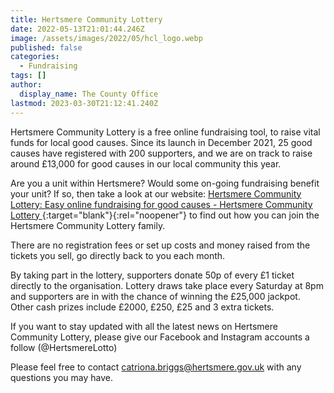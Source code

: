```yaml
---
title: Hertsmere Community Lottery
date: 2022-05-13T21:01:44.246Z
image: /assets/images/2022/05/hcl_logo.webp
published: false
categories:
  - Fundraising
tags: []
author:
  display_name: The County Office
lastmod: 2023-03-30T21:12:41.240Z
---
```

Hertsmere Community Lottery is a free online fundraising tool, to raise vital funds for local good causes. Since its launch in December 2021, 25 good causes have registered with 200 supporters, and we are on track to raise around £13,000 for good causes in our local community this year.

Are you a unit within Hertsmere?  Would some on-going fundraising benefit your unit?  If so, then take a look at our website: [Hertsmere Community Lottery: Easy online fundraising for good causes - Hertsmere Community Lottery <i class="fa fa-external-link"></i>][1]{:target="blank"}{:rel="noopener"} to find out how you can join the Hertsmere Community Lottery family.

There are no registration fees or set up costs and money raised from the tickets you sell, go directly back to you each month. 

By taking part in the lottery, supporters donate 50p of every £1 ticket directly to the organisation. Lottery draws take place every Saturday at 8pm and supporters are in with the chance of winning the £25,000 jackpot. Other cash prizes include £2000, £250, £25 and 3 extra tickets.

If you want to stay updated with all the latest news on Hertsmere Community Lottery, please give our Facebook and Instagram accounts a follow (@HertsmereLotto)

Please feel free to contact <catriona.briggs@hertsmere.gov.uk> with any questions you may have.

[1]: https://www.hertsmerecommunitylottery.co.uk/
